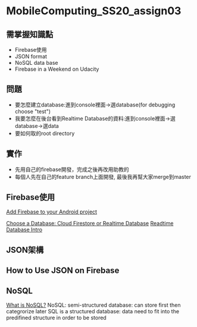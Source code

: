 # MobileComputing_SS20_assign03

## 需掌握知識點
- Firebase使用
- JSON format
- NoSQL data base
- Firebase in a Weekend on Udacity

## 問題
- 要怎麼建立database:進到console裡面->選database(for debugging choose "test")
- 我要怎麼在後台看到Realtime Database的資料:進到console裡面->選database->選data
- 要如何取的root directory

## 實作
- 先用自己的firebase開發，完成之後再改用助教的
- 每個人先在自己的feature branch上面開發, 最後我再幫大家merge到master

## Firebase使用
[Add Firebase to your Android project](https://firebase.google.com/docs/android/setup)

[Choose a Database: Cloud Firestore or Realtime Database](https://firebase.google.com/docs/database/rtdb-vs-firestore#writes_and_transactions)
[Readtime Database Intro](https://firebase.google.com/products/realtime-database/?authuser=0)
## JSON架構

## How to Use JSON on Firebase

## NoSQL
[What is NoSQL?](https://www.youtube.com/watch?v=BgQFJ_UNIgw)
NoSQL: semi-structured database: can store first then categrorize later
SQL is a structured database: data need to fit into the predifined structure in order to be stored
